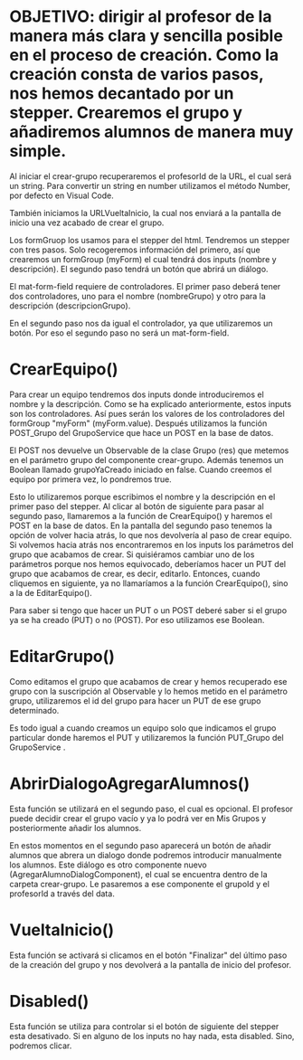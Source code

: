 # OBJETIVO:  dirigir al profesor de la manera más clara y sencilla posible en el proceso de creación. Como la creación consta de varios pasos, nos hemos decantado por un stepper. Crearemos el grupo y añadiremos alumnos de manera muy simple.


<!-- crear-grupo.component.ts -->

Al iniciar el crear-grupo recuperaremos el profesorId de la URL, el cual será un string. Para convertir un string en number utilizamos el método Number, por defecto en Visual Code. 

También iniciamos la URLVueltaInicio, la cual nos enviará a la pantalla de inicio una vez acabado de crear el grupo.

Los formGruop los usamos para el stepper del html. Tendremos un stepper con tres pasos. Solo recogeremos información del primero, así que crearemos un formGroup (myForm) el cual tendrá dos inputs (nombre y descripción). El segundo paso tendrá un botón que abrirá un diálogo.  

El mat-form-field requiere de controladores. El primer paso deberá tener dos controladores, uno para el nombre (nombreGrupo) y otro para la descripción (descripcionGrupo). 

En el segundo paso nos da igual el controlador, ya que utilizaremos un botón. Por eso el segundo paso no será un mat-form-field.


# CrearEquipo()

Para crear un equipo tendremos dos inputs donde introduciremos el nombre y la descripción. Como se ha explicado anteriormente, estos inputs son los controladores. Así pues serán los valores de los controladores del formGroup "myForm" (myForm.value). Después utilizamos la función POST_Grupo del GrupoService que hace un POST en la base de datos.

El POST nos devuelve un Observable de la clase Grupo (res) que metemos en el parámetro grupo del componente crear-grupo. Además tenemos un Boolean llamado grupoYaCreado iniciado en false. Cuando creemos el equipo por primera vez, lo pondremos true. 

Esto lo utilizaremos porque escribimos el nombre y la descripción en el primer paso del stepper. Al clicar al botón de siguiente para pasar al segundo paso, llamaremos a la función de CrearEquipo() y haremos el POST en la base de datos. En la pantalla del segundo paso tenemos la opción de volver hacia atrás, lo que nos devolvería al paso de crear equipo. Si volvemos hacia atrás nos encontraremos en los inputs los parámetros del grupo que acabamos de crear. Si quisiéramos cambiar uno de los parámetros porque nos hemos equivocado, deberíamos hacer un PUT del grupo que acabamos de crear, es decir, editarlo. Entonces, cuando cliquemos en siguiente, ya no llamaríamos a la función CrearEquipo(), sino a la de EditarEquipo(). 

Para saber si tengo que hacer un PUT o un POST deberé saber si el grupo ya se ha creado (PUT) o no (POST). Por eso utilizamos ese Boolean.

# EditarGrupo()

Como editamos el grupo que acabamos de crear y hemos recuperado ese grupo con la suscripción al Observable y lo hemos metido en el parámetro grupo, utilizaremos el id del grupo para hacer un PUT de ese grupo determinado. 

Es todo igual a cuando creamos un equipo solo que indicamos el grupo particular donde haremos el PUT y utilizaremos la función PUT_Grupo del GrupoService .

# AbrirDialogoAgregarAlumnos()

Esta función se utilizará en el segundo paso, el cual es opcional. El profesor puede decidir crear el grupo vacío y ya lo podrá ver en Mis Grupos y posteriormente añadir los alumnos. 

En estos momentos en el segundo paso aparecerá un botón de añadir alumnos que abrera un dialogo donde podremos introducir manualmente los alumnos. Este diálogo es otro componente nuevo (AgregarAlumnoDialogComponent), el cual se encuentra dentro de la carpeta crear-grupo. Le pasaremos a ese componente el grupoId y el profesorId a través del data. 

# VueltaInicio()

Esta función se activará si clicamos en el botón "Finalizar" del último paso de la creación del grupo y nos devolverá a la pantalla de inicio del profesor.

# Disabled()

Esta función se utiliza para controlar si el botón de siguiente del stepper esta desativado. Si en alguno de los inputs no hay nada, esta disabled. Sino, podremos clicar.
